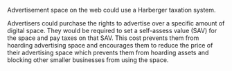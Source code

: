 Advertisement space on the web could use a Harberger taxation system.

Advertisers could purchase the rights to advertise over a specific amount of digital space. They would be required to set a self-assess value (SAV) for the space and pay taxes on that SAV. This cost prevents them from hoarding advertising space and encourages them to reduce the price of their advertising space which prevents them from hoarding assets and blocking other smaller businesses from using the space.
